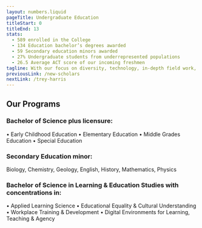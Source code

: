 ```yaml
---
layout: numbers.liquid
pageTitle: Undergraduate Education
titleStart: 0
titleEnd: 13
stats: 
  - 589 enrolled in the College
  - 134 Education bachelor’s degrees awarded
  - 59 Secondary education minors awarded
  - 27% Undergraduate students from underrepresented populations
  - 26.5 Average ACT score of our incoming freshmen
tagline: With our focus on diversity, technology, in-depth field work, and research, our graduates are prepared to succeed and lead from the classroom to the boardroom.
previousLink: /new-scholars
nextLink: /trey-harris
---
```


## Our Programs

### Bachelor of Science plus licensure:
• Early Childhood Education
• Elementary Education
• Middle Grades Education
• Special Education

### Secondary Education minor:
Biology, Chemistry, Geology, English, History, Mathematics, Physics

### Bachelor of Science in Learning & Education Studies with concentrations in:
• Applied Learning Science
• Educational Equality & Cultural Understanding
• Workplace Training & Development
• Digital Environments for Learning, Teaching & Agency